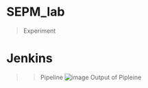 # SEPM_lab
> Experiment

# Jenkins
>> Pipeline
![image](https://user-images.githubusercontent.com/98691410/221517142-cfb26bac-49df-4bc7-bdaa-4a4026000604.png)
Output of Pipleine

